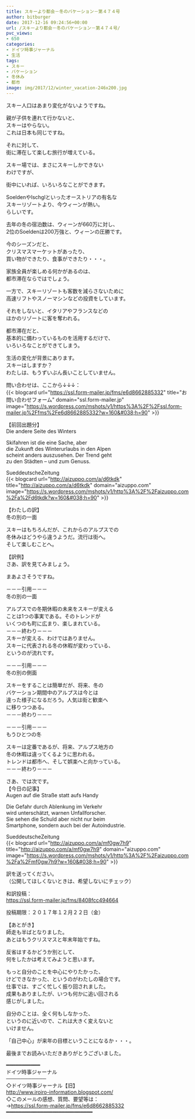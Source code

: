 ```yaml
---
title: スキーより都会－冬のバケーション－第４７４号
author: bitburger
date: 2017-12-16 09:24:56+00:00
url: /スキーより都会－冬のバケーション－第４７４号/
pvc_views:
- 650
categories:
- ドイツ時事ジャーナル
- 生活
tags:
- スキー
- バケーション
- 冬休み
- 都市
image: img/2017/12/winter_vacation-246x200.jpg
---
```

スキー人口はあまり変化がないようですね。  
  
親が子供を連れて行かないと、  
スキーはやらない。  
これは日本も同じですね。 

それに対して、  
街に滞在して楽しむ旅行が増えている。  
  
スキー場では、まさにスキーしかできない  
わけですが、  
  
街中にいれば、いろいろなことができます。  
  
SoeldenやIschglといったオーストリアの有名な  
スキーリゾートより、今ウィーンが熱い。  
らしいです。 

去年の冬の宿泊数は、ウィーンが660万に対し、  
2位のSoeldenは200万強と、ウィーンの圧勝です。  
  
今のシーズンだと、  
クリスマスマーケットがあったり、  
買い物ができたり、食事ができたり・・・。  
  
家族全員が楽しめる何かがあるのは、  
都市滞在ならではでしょう。 

一方で、スキーリゾートも客数を減らさないために  
高速リフトやスノーマシンなどの投資をしています。  
  
それをしないと、イタリアやフランスなどの  
ほかのリゾートに客を奪われる。  
  
都市滞在だと、  
基本的に備わっているものを活用するだけで、  
いろいろなことができてしまう。 

生活の変化が背景にあります。  
スキーはしますか？  
わたしは、もうずいぶん長いことしていません。  
  
問い合わせは、ここから↓↓↓：  
{{< blogcard url="https://ssl.form-mailer.jp/fms/e6d8662885332" title="&#12362;&#21839;&#12356;&#21512;&#12431;&#12379;&#12501;&#12457;&#12540;&#12512;" domain="ssl.form-mailer.jp" image="https://s.wordpress.com/mshots/v1/https%3A%2F%2Fssl.form-mailer.jp%2Ffms%2Fe6d8662885332?w=160&#038;h=90" >}} 

【前回出題分】  
Die andere Seite des Winters  
  
Skifahren ist die eine Sache, aber  
die Zukunft des Winterurlaubs in den Alpen  
scheint anders auszusehen. Der Trend geht  
zu den Städten &#8211; und zum Genuss.  
  
SueddeutscheZeitung  
{{< blogcard url="http://aizuppo.com/a/d6tkdk" title="http://aizuppo.com/a/d6tkdk" domain="aizuppo.com" image="https://s.wordpress.com/mshots/v1/http%3A%2F%2Faizuppo.com%2Fa%2Fd6tkdk?w=160&#038;h=90" >}} 

【わたしの訳】  
冬の別の一面  
  
スキーはもちろんだが、これからのアルプスでの  
冬休みはどうやら違うようだ。流行は街へ。  
そして楽しむことへ。 

【訳例】  
さあ、訳を見てみましょう。  
  
まあよさそうですね。 

－－－引用－－－  
冬の別の一面  
  
アルプスでの冬期休暇の未来をスキーが変える  
ことは1つの事実である。そのトレンドが  
いくつのも町に広まり、楽しまれている。  
－－－終わり－－－  
スキーが変える、わけではありません。  
スキーに代表される冬の休暇が変わっている、  
というのが流れです。 

－－－引用－－－  
冬の別の側面  
  
スキーをすることは簡単だが、将来、冬の  
バケーション期間中のアルプスは今とは  
違った様子になるだろう。人気は街と歓楽へ  
に移りつつある。  
－－－終わり－－－ 

－－－引用－－－  
もうひとつの冬  
  
スキーは定番であるが、将来、アルプス地方の  
冬の休暇は違ってくるように思われる。  
トレンドは都市へ、そして娯楽へと向かっている。  
－－－終わり－－－ 

さあ、では次です。  
【今日の記事】  
Augen auf die Straße statt aufs Handy  
  
Die Gefahr durch Ablenkung im Verkehr  
wird unterschätzt, warnen Unfallforscher.  
Sie sehen die Schuld aber nicht nur beim  
Smartphone, sondern auch bei der Autoindustrie.  
  
SueddeutscheZeitung  
{{< blogcard url="http://aizuppo.com/a/mf0gw7h9" title="http://aizuppo.com/a/mf0gw7h9" domain="aizuppo.com" image="https://s.wordpress.com/mshots/v1/http%3A%2F%2Faizuppo.com%2Fa%2Fmf0gw7h9?w=160&#038;h=90" >}} 

訳を送ってください。  
（公開してほしくないときは、希望しないにチェック）  
  
和訳投稿：  
 <https://ssl.form-mailer.jp/fms/8408fcc494664>  
  
投稿期限：２０１７年１２月２２日（金） 

【あとがき】  
師走も半ばとなりました。  
あとはもうクリスマスと年末年始ですね。  
  
反省はするかどうか別として、  
何をしたかは考えてみようと思います。  
  
もっと自分のことを中心にやりたかった、  
けどできなかった、というのがわたしの場合です。  
仕事では、すごく忙しく振り回されました。  
成果もありましたが、いつも何かに追い回される  
感じがしました。  
  
自分のことは、全く何もしなかった、  
というのに近いので、これは大きく変えないと  
いけません。  
  
「自己中心」が来年の目標ということになるか・・・。  
  
最後までお読みいただきありがとうございました。 

━━━━━━━━━━━  
ドイツ時事ジャーナル  
───────────  
◇ドイツ時事ジャーナル【旧】  
<http://www.iroiro-information.blogspot.com/>  
◇このメールの感想、質問、要望等は：  
-><https://ssl.form-mailer.jp/fms/e6d8662885332>  
━━━━━━━━━━━━━━━━━━━━━━━━━━━━